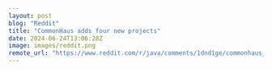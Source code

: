 ```yaml
---
layout: post
blog: "Reddit"
title: "CommonHaus adds four new projects"
date: 2024-06-24T13:06:28Z
image: images/reddit.png
remote_url: "https://www.reddit.com/r/java/comments/1dnd1ge/commonhaus_adds_four_new_projects/"
---
```

